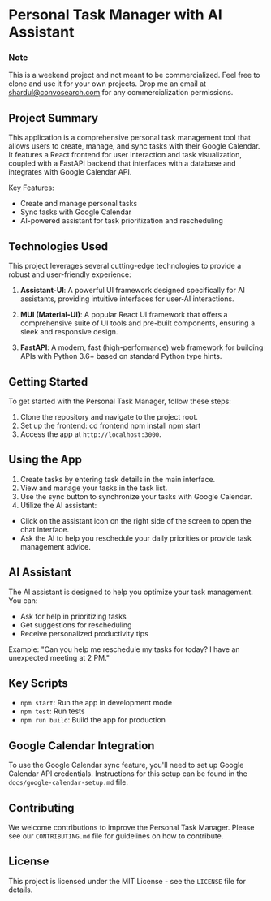 # Personal Task Manager with AI Assistant

### Note
This is a weekend project and not meant to be commercialized. Feel free to clone and use it for your own projects. Drop me an email at shardul@convosearch.com for any commercialization permissions.

## Project Summary

This application is a comprehensive personal task management tool that allows users to create, manage, and sync tasks with their Google Calendar. It features a React frontend for user interaction and task visualization, coupled with a FastAPI backend that interfaces with a database and integrates with Google Calendar API.

Key Features:
- Create and manage personal tasks
- Sync tasks with Google Calendar
- AI-powered assistant for task prioritization and rescheduling

## Technologies Used

This project leverages several cutting-edge technologies to provide a robust and user-friendly experience:

1. **Assistant-UI**: A powerful UI framework designed specifically for AI assistants, providing intuitive interfaces for user-AI interactions.

2. **MUI (Material-UI)**: A popular React UI framework that offers a comprehensive suite of UI tools and pre-built components, ensuring a sleek and responsive design.

3. **FastAPI**: A modern, fast (high-performance) web framework for building APIs with Python 3.6+ based on standard Python type hints.

## Getting Started

To get started with the Personal Task Manager, follow these steps:

1. Clone the repository and navigate to the project root.
2. Set up the frontend:
   cd frontend
   npm install
   npm start
3. Access the app at `http://localhost:3000`.

## Using the App

1. Create tasks by entering task details in the main interface.
2. View and manage your tasks in the task list.
3. Use the sync button to synchronize your tasks with Google Calendar.
4. Utilize the AI assistant:
- Click on the assistant icon on the right side of the screen to open the chat interface.
- Ask the AI to help you reschedule your daily priorities or provide task management advice.

## AI Assistant

The AI assistant is designed to help you optimize your task management. You can:
- Ask for help in prioritizing tasks
- Get suggestions for rescheduling
- Receive personalized productivity tips

Example: "Can you help me reschedule my tasks for today? I have an unexpected meeting at 2 PM."

## Key Scripts

- `npm start`: Run the app in development mode
- `npm test`: Run tests
- `npm run build`: Build the app for production

## Google Calendar Integration

To use the Google Calendar sync feature, you'll need to set up Google Calendar API credentials. Instructions for this setup can be found in the `docs/google-calendar-setup.md` file.

## Contributing

We welcome contributions to improve the Personal Task Manager. Please see our `CONTRIBUTING.md` file for guidelines on how to contribute.

## License

This project is licensed under the MIT License - see the `LICENSE` file for details.
